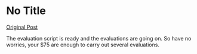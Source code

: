 # No Title

[Original Post](https://discourse.onlinedegree.iitm.ac.in/t/169029/353)

<p>The evaluation script is ready and the evaluations are going on. So have no worries, your $75 are enough to carry out several evaluations.</p>